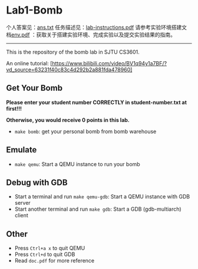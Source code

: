 # Lab1-Bomb

个人答案见：[ans.txt](./ans.txt)
任务描述见：[lab-instructions.pdf](./lab-instructions.pdf)
请参考实验环境搭建文档[env.pdf](./env.pdf) ：获取关于搭建实验环境、完成实验以及提交实验结果的指南。

---

This is the repository of the bomb lab in SJTU CS3601.

An online tutorial: [https://www.bilibili.com/video/BV1q94y1a7BF/?vd_source=63231f40c83c4d292b2a881fda478960]

## Get Your Bomb
**Please enter your student number CORRECTLY in student-number.txt at first!!!**

**Otherwise, you would receive 0 points in this lab.**

- `make bomb`: get your personal bomb from bomb warehouse

## Emulate

- `make qemu`: Start a QEMU instance to run your bomb

## Debug with GDB

- Start a terminal and run `make qemu-gdb`: Start a QEMU instance with GDB server
- Start another terminal and run `make gdb`: Start a GDB (gdb-multiarch) client

## Other

- Press `Ctrl+a x` to quit QEMU
- Press `Ctrl+d` to quit GDB
- Read `doc.pdf` for more reference
